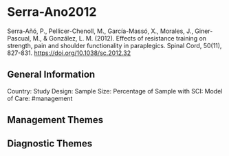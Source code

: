 # Serra-Ano2012
Serra-Añó, P., Pellicer-Chenoll, M., García-Massó, X., Morales, J., Giner-Pascual, M., & González, L. M. (2012). Effects of resistance training on strength, pain and shoulder functionality in paraplegics. Spinal Cord, 50(11), 827-831. https://doi.org/10.1038/sc.2012.32 

## General Information
Country: 
Study Design: 
Sample Size: 
Percentage of Sample with SCI:
Model of Care: #management 

## Management Themes


## Diagnostic Themes
